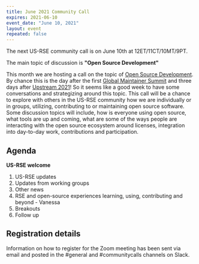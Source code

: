```yaml
---
title: June 2021 Community Call
expires: 2021-06-10
event_date: "June 10, 2021"
layout: event
repeated: false
---
```


The next US-RSE community call is on June 10th at 12ET/11CT/10MT/9PT.

The main topic of discussion is
**"Open Source Development"**

This month we are hosting a call
on the topic of [Open Source Development](https://github.com/USRSE/monthly-community-calls/issues/4).
By chance this is the day after the first [Global Maintainer Summit](https://globalmaintainersummit.github.com) and
three days after [Upstream 2021](https://explore.tidelift.com/upstream/)! So it seems like a good week
to have some conversations and strategizing around this topic.
This call will be a chance to explore with others in the US-RSE community how we are 
individually or in groups, utilizing, contributing to or maintaining open source software.
Some discussion topics will include, how is everyone using open source, what tools are up and coming, what are
some of the ways people are interacting with the open source ecosystem around licenses, integration into day-to-day work,
contributions and participation. 

## Agenda

**US-RSE welcome**  
 1. US-RSE updates
 1. Updates from working groups
 1. Other news
 1. RSE and open-source experiences learning, using, contributing and beyond - Vanessa
 1. Breakouts
 1. Follow up


## Registration details
Information on how to register for the Zoom meeting has been sent via email and posted in the #general and #communitycalls channels on Slack.
